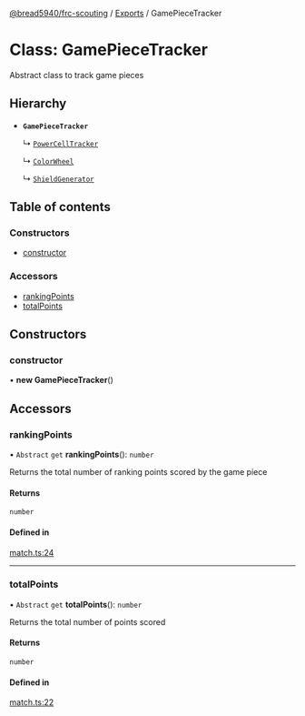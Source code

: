 [@bread5940/frc-scouting](../README.md) / [Exports](../modules.md) / GamePieceTracker

# Class: GamePieceTracker

Abstract class to track game pieces

## Hierarchy

- **`GamePieceTracker`**

  ↳ [`PowerCellTracker`](InfiniteRecharge.PowerCellTracker.md)

  ↳ [`ColorWheel`](InfiniteRecharge.ColorWheel.md)

  ↳ [`ShieldGenerator`](InfiniteRecharge.ShieldGenerator.md)

## Table of contents

### Constructors

- [constructor](GamePieceTracker.md#constructor)

### Accessors

- [rankingPoints](GamePieceTracker.md#rankingpoints)
- [totalPoints](GamePieceTracker.md#totalpoints)

## Constructors

### constructor

• **new GamePieceTracker**()

## Accessors

### rankingPoints

• `Abstract` `get` **rankingPoints**(): `number`

Returns the total number of ranking points scored by the game piece

#### Returns

`number`

#### Defined in

[match.ts:24](https://github.com/BREAD5940/frc-scouting/blob/4bb8602/src/match.ts#L24)

___

### totalPoints

• `Abstract` `get` **totalPoints**(): `number`

Returns the total number of points scored

#### Returns

`number`

#### Defined in

[match.ts:22](https://github.com/BREAD5940/frc-scouting/blob/4bb8602/src/match.ts#L22)
